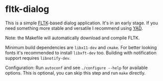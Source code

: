 fltk-dialog
===========

This is a simple [FLTK](http://www.fltk.org/)-based dialog application.
It's in an early stage. If you need something more stable and versatile
I recommend using [YAD](https://sourceforge.net/projects/yad-dialog/).

Note: the Makefile will automatically download and compile FLTK.

Minimum build dependencies are `libx11-dev` and `cmake`.
For better looking fonts it's recommended to install `libxft-dev` too.
Building with notification support requires `libnotify-dev`.

Configuration:
Run `autoconf` and see `./configure --help` for available options.
This is optional, you can skip this step and run `make` directly.

